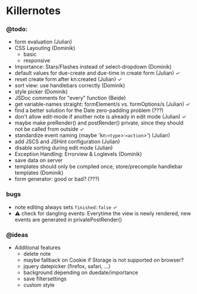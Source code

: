 # Killernotes

### @todo:

  - form evaluation (Julian)
  - CSS Layouting (Dominik)
    - basic
    - responsive
  - Importance: Stars/Flashes instead of select-dropdown (Dominik)
  - default values for due-create and due-time in create form (Julian) ✓
  - reset create form after kn:created (Julian) ✓
  - sort view: use handlebars correctly (Dominik)
  - style picker (Dominik)
  - JSDoc comments for "every" function (Beide)
  - get variable-names straight: formElement/s vs. formOptions/s (Julian) ✓
  - find a better solution for the Date zero-padding problem (???)
  - don't allow edit-mode if another note is already in edit mode (Julian) ✓
  - maybe make preRender() and postRender() private, since they should not be called from outside ✓
  - standardize event naming (maybe 'kn:`<type`>:`<action`>') (Julian)
  - add JSCS and JSHint configuration (Julian)
  - disable sorting during edit mode (Julian)
  - Exception Handling: Errorview & Loglevels (Dominik)
  - save data on server
  - templates should only be compiled once, store/precompile handlebar templates (Dominik)
  - form generator: good or bad? (???)
  
### bugs
  - note editing always sets `finished:false` ✓
  - ⚠ check for dangling events: Everytime the view is newly rendered, new events are generated in privatePostRender()

### @ideas
  - Additional features
    - delete note
    - maybe fallback on Cookie if Storage is not supported on browser?
    - jquery datepicker (firefox, safari, ...)
    - background depending on duedate/importance
    - save filtersettings
    - custom style
